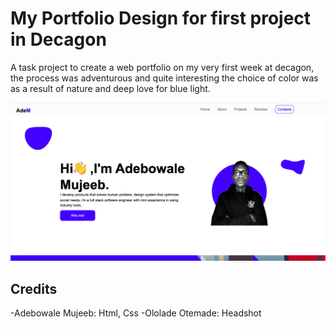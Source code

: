 # My Portfolio Design for first project in Decagon
A task project to create a web portfolio on my very first week at decagon, the process was adventurous and quite interesting
the choice of color was as a result of nature and deep love for blue light.

![Screenshot](/images/webport.png)


## Credits
-Adebowale Mujeeb: Html, Css 
-Ololade Otemade: Headshot
